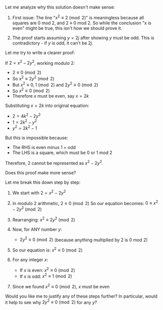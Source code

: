 Let me analyze why this solution doesn't make sense:

1. First issue: The line "$x^2 \equiv 2 \pmod{2}$" is meaningless because all squares are 0 mod 2, and 2 ≡ 0 mod 2. So while the conclusion "x is even" might be true, this isn't how we should prove it.

2. The proof starts assuming $y = 2j$ after showing $y$ must be odd. This is contradictory - if $y$ is odd, it can't be $2j$.

Let me try to write a clearer proof:

If $2 = x^2-2y^2$, working modulo 2:
- $2 \equiv 0 \pmod{2}$
- So $x^2 \equiv 2y^2 \pmod{2}$
- But $x^2 \equiv 0,1 \pmod{2}$ and $2y^2 \equiv 0 \pmod{2}$
- So $x^2 \equiv 0 \pmod{2}$
- Therefore $x$ must be even, say $x = 2k$

Substituting $x = 2k$ into original equation:
- $2 = 4k^2-2y^2$
- $1 = 2k^2-y^2$
- $y^2 = 2k^2-1$

But this is impossible because:
- The RHS is even minus 1 = odd
- The LHS is a square, which must be $0$ or $1$ mod 2

Therefore, 2 cannot be represented as $x^2-2y^2$.

Does this proof make more sense?




Let me break this down step by step:

1. We start with $2 = x^2-2y^2$
   
2. In modulo 2 arithmetic, $2 \equiv 0 \pmod{2}$
   So our equation becomes:
   $0 \equiv x^2-2y^2 \pmod{2}$
   
3. Rearranging:
   $x^2 \equiv 2y^2 \pmod{2}$

4. Now, for ANY number $y$:
   - $2y^2 \equiv 0 \pmod{2}$ (because anything multiplied by 2 is 0 mod 2)

5. So our equation is:
   $x^2 \equiv 0 \pmod{2}$

6. For any integer $x$:
   - If $x$ is even: $x^2 \equiv 0 \pmod{2}$
   - If $x$ is odd: $x^2 \equiv 1 \pmod{2}$

7. Since we found $x^2 \equiv 0 \pmod{2}$, $x$ must be even

Would you like me to justify any of these steps further? In particular, would it help to see why $2y^2 \equiv 0 \pmod{2}$ for any $y$?